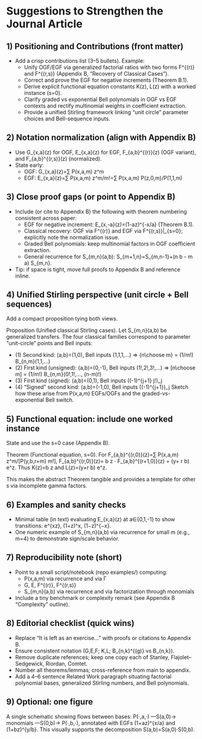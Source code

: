 # Suggestions to Strengthen the Journal Article

## 1) Positioning and Contributions (front matter)
- Add a crisp contributions list (3–5 bullets). Example:
  - Unify OGF/EGF via generalized factorial ratios with two forms F^{(r)} and F^{(r,s)} (Appendix B, “Recovery of Classical Cases”).
  - Correct and prove the EGF for negative increments (Theorem B.1).
  - Derive explicit functional equation constants K(z), L(z) with a worked instance (s=0).
  - Clarify graded vs exponential Bell polynomials in OGF vs EGF contexts and rectify multinomial weights in coefficient extraction.
  - Provide a unified Stirling framework linking “unit circle” parameter choices and Bell-sequence inputs.

## 2) Notation normalization (align with Appendix B)
- Use G_{x,a}(z) for OGF, E_{x,a}(z) for EGF, F_{a,b}^{(r)}(z) (OGF variant), and F_{a,b}^{(r,s)}(z) (normalized).
- State early:
  - OGF: G_{x,a}(z)=∑ P(x,a,m) z^m
  - EGF: E_{x,a}(z)=∑ P(x,a,m) z^m/m!=∑ P(x,a,m) P(z,0,m)/P(1,1,m)

## 3) Close proof gaps (or point to Appendix B)
- Include (or cite to Appendix B) the following with theorem numbering consistent across paper:
  - EGF for negative increment: E_{x,-a}(z)=(1-az)^{-x/a} (Theorem B.1).
  - Classical recovery: OGF via F^{(r)} and EGF via F^{(r,s)}|_{s=0}; explicitly note the normalization issue.
  - Graded Bell polynomials: keep multinomial factors in OGF coefficient extraction.
  - General recurrence for S_{m,n}(a,b): S_{m+1,n}=S_{m,n-1}+(n b - m a) S_{m,n}.
- Tip: if space is tight, move full proofs to Appendix B and reference inline.

## 4) Unified Stirling perspective (unit circle + Bell sequences)
Add a compact proposition tying both views.

Proposition (Unified classical Stirling cases).
Let S_{m,n}(a,b) be generalized transfers. The four classical families correspond to parameter “unit-circle” points and Bell inputs:
- (1) Second kind: (a,b)=(1,0), Bell inputs (1,1,1,…) ⇒ {n\choose m} = (1/m!) B_{n,m}(1,1,…)
- (2) First kind (unsigned): (a,b)=(0,-1), Bell inputs (1!,2!,3!,…) ⇒ [n\choose m] = (1/m!) B_{n,m}(0!,1!,…, (n-m)!)
- (3) First kind (signed): (a,b)=(0,1), Bell inputs ((-1)^{j+1} j!)_j
- (4) “Signed” second kind: (a,b)=(-1,0), Bell inputs ((-1)^{j+1})_j
Sketch how these arise from P(x,a,m) EGFs/OGFs and the graded-vs-exponential Bell switch.

## 5) Functional equation: include one worked instance
State and use the s=0 case (Appendix B).

Theorem (Functional equation, s=0).
For F_{a,b}^{(r,0)}(z)=∑ P(x,a,m) z^m/[P(y,b,r+m) m!],
F_{a,b}^{(r,0)}(z)= b z · F_{a,b}^{(r+1,0)}(z) + (y+ r b) e^z.
Thus K(z)=b z and L(z)=(y+r b) e^z.

This makes the abstract Theorem tangible and provides a template for other s via incomplete gamma factors.

## 6) Examples and sanity checks
- Minimal table (in text) evaluating E_{x,a}(z) at a∈{0,1,-1} to show transitions: e^{xz}, (1+z)^x, (1−z)^{−x}.
- One numeric example of S_{m,n}(a,b) via recurrence for small m (e.g., m=4) to demonstrate sign/scale behavior.

## 7) Reproducibility note (short)
- Point to a small script/notebook (repo examples/) computing:
  - P(x,a,m) via recurrence and via Γ
  - G, E, F^{(r)}, F^{(r,s)}
  - S_{m,n}(a,b) via recurrence and via factorization through monomials
- Include a tiny benchmark or complexity remark (see Appendix B “Complexity” outline).

## 8) Editorial checklist (quick wins)
- Replace “It is left as an exercise…” with proofs or citations to Appendix B.
- Ensure consistent notation (G,E,F; K,L; B_{n,k}^{(g)} vs B_{n,k}).
- Remove duplicate references; keep one copy each of Stanley, Flajolet–Sedgewick, Riordan, Comtet.
- Number all theorems/lemmas; cross-reference from main to appendix.
- Add a 4–6 sentence Related Work paragraph situating factorial polynomial bases, generalized Stirling numbers, and Bell polynomials.

## 9) Optional: one figure
A single schematic showing flows between bases:
P(·,a,·) —S(a,0)→ monomials —S(0,b)→ P(·,b,·),
annotated with EGFs (1+az)^{x/a} and (1+bz)^{y/b}.
This visually supports the decomposition S(a,b)=S(a,0)·S(0,b).

